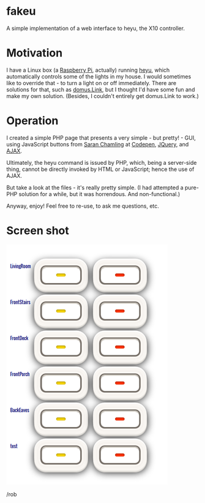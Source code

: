 fakeu
====
A simple implementation of a web interface to heyu, the X10 controller.


Motivation
====
I have a Linux box (a 
<a href='http://www.raspberrypi.org/' target='_blank'>Raspberry Pi</a>, actually) running
<a href='http://heyu.tanj.com/' target='_blank'>heyu</a>, 
which automatically controls some of the lights in my house. 
I would sometimes like to override that - to turn a light on or off immediately. 
There are solutions for that, such as 
<a href='http://domus.link.co.pt/' target='_blank'>domus.Link</a>, 
but I thought I'd have some fun and make my own solution. 
(Besides, I couldn't entirely get domus.Link to work.)


Operation
====
I created a simple PHP page that presents a very simple - but pretty! - GUI, using
JavaScript buttons from <a href='https://plus.google.com/u/0/114294210195147580398?rel=author' target='_blank'>Saran Chamling</a> 
at <a href='http://www.sanwebe.com/2013/01/40-css-buttons-from-codepen' target='_blank'>Codepen</a>, 
<a href='http://jquery.com/' target='_blank'>JQuery</a>, 
and <a href='http://api.jquery.com/jquery.ajax/' target='_blank'>AJAX</a>.

Ultimately, the heyu command is issued by PHP, which, being a server-side thing,
cannot be directly invoked by HTML or JavaScript; hence the use of AJAX.

But take a look at the files - it's really pretty simple. (I had attempted
a pure-PHP solution for a while, but it was horrendous. And non-functional.)

Anyway, enjoy! Feel free to re-use, to ask me questions, etc.


Screen shot
====
![screen shot](https://github.com/RobCranfill/fakeu/blob/master/screenshot1.png)


 /rob
